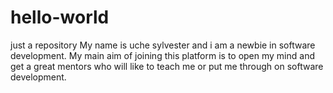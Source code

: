 # hello-world
just a repository
My name is uche sylvester and i am a newbie in software development. My main aim of joining this platform is to open my mind and get a great mentors who will like to teach me or put me through on software development.
